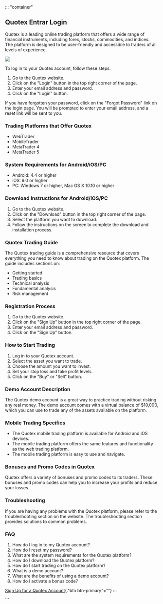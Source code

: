 ::: \"container\"
## Quotex Entrar Login

Quotex is a leading online trading platform that offers a wide range of
financial instruments, including forex, stocks, commodities, and
indices. The platform is designed to be user-friendly and accessible to
traders of all levels of experience.

[![](https://static.quotex.io/files/4_en/300_250.jpg)](https://traff.sbs/brokerqxlid)

To log in to your Quotex account, follow these steps:

1.  Go to the Quotex website.
2.  Click on the "Login" button in the top right corner of the
    page.
3.  Enter your email address and password.
4.  Click on the "Login" button.

If you have forgotten your password, click on the "Forgot
Password" link on the login page. You will be prompted to enter your
email address, and a reset link will be sent to you.

### Trading Platforms that Offer Quotex

-   WebTrader
-   MobileTrader
-   MetaTrader 4
-   MetaTrader 5

### System Requirements for Android/iOS/PC

-   Android: 4.4 or higher
-   iOS: 9.0 or higher
-   PC: Windows 7 or higher, Mac OS X 10.10 or higher

### Download Instructions for Android/iOS/PC

1.  Go to the Quotex website.
2.  Click on the "Download" button in the top right corner of the
    page.
3.  Select the platform you want to download.
4.  Follow the instructions on the screen to complete the download and
    installation process.

### Quotex Trading Guide

The Quotex trading guide is a comprehensive resource that covers
everything you need to know about trading on the Quotex platform. The
guide includes sections on:

-   Getting started
-   Trading basics
-   Technical analysis
-   Fundamental analysis
-   Risk management

### Registration Process

1.  Go to the Quotex website.
2.  Click on the "Sign Up" button in the top right corner of the
    page.
3.  Enter your email address and password.
4.  Click on the "Sign Up" button.

### How to Start Trading

1.  Log in to your Quotex account.
2.  Select the asset you want to trade.
3.  Choose the amount you want to invest.
4.  Set your stop loss and take profit levels.
5.  Click on the "Buy" or "Sell" button.

### Demo Account Description

The Quotex demo account is a great way to practice trading without
risking any real money. The demo account comes with a virtual balance of
\$10,000, which you can use to trade any of the assets available on the
platform.

### Mobile Trading Specifics

-   The Quotex mobile trading platform is available for Android and iOS
    devices.
-   The mobile trading platform offers the same features and
    functionality as the web trading platform.
-   The mobile trading platform is easy to use and navigate.

### Bonuses and Promo Codes in Quotex

Quotex offers a variety of bonuses and promo codes to its traders. These
bonuses and promo codes can help you to increase your profits and reduce
your losses.

### Troubleshooting

If you are having any problems with the Quotex platform, please refer to
the troubleshooting section on the website. The troubleshooting section
provides solutions to common problems.

### FAQ

1.  How do I log in to my Quotex account?
2.  How do I reset my password?
3.  What are the system requirements for the Quotex platform?
4.  How do I download the Quotex platform?
5.  How do I start trading on the Quotex platform?
6.  What is a demo account?
7.  What are the benefits of using a demo account?
8.  How do I activate a bonus code?

[Sign Up for a Quotex
Account](\%22https://traff.sbs/brokerqxsignup\%22){."btn
btn-primary"=""}
:::

\`\`\`

